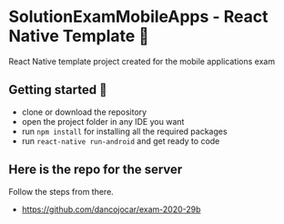 # SolutionExamMobileApps - React Native Template :octopus:

React Native template project created for the mobile applications exam

## Getting started :iphone:
- clone or download the repository
- open the project folder in any IDE you want
- run ```npm install``` for installing all the required packages
- run ```react-native run-android``` and get ready to code

## Here is the repo for the server
Follow the steps from there.

- https://github.com/dancojocar/exam-2020-29b
